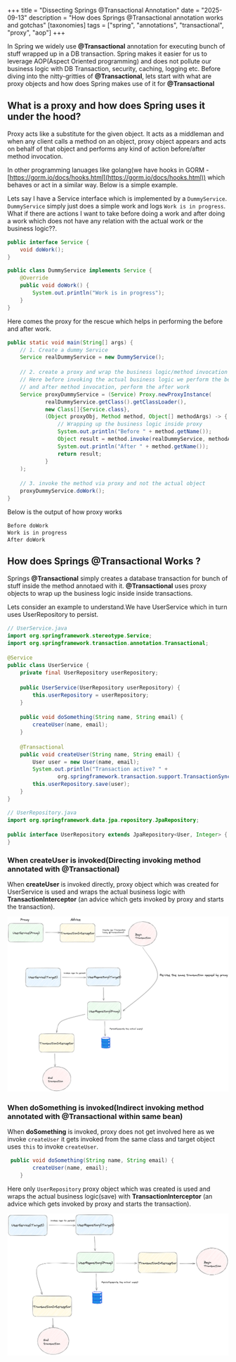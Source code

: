 +++
title = "Dissecting Springs @Transactional Annotation"
date = "2025-09-13"
description = "How does Springs @Transactional annotation works and gotchas"
[taxonomies]
tags = ["spring", "annotations", "transactional", "proxy", "aop"]
+++

In Spring we widely use **@Transactional** annotation for executing bunch of stuff wrapped up in a DB transaction.
Spring makes it easier for us to leverage AOP(Aspect Oriented programming) and does not pollute our business logic with DB Transaction, security, caching, logging etc. Before diving into the nitty-gritties of **@Transactional**, lets start with what are proxy objects and how does Spring makes use of it for **@Transactional**

## What is a proxy and how does Spring uses it under the hood?

Proxy acts like a substitute for the given object. It acts as a middleman and when any client calls a method on an object,
proxy object appears and acts on behalf of that object and performs any kind of action before/after method invocation.

In other programming lanuages like golang(we have hooks in GORM - [https://gorm.io/docs/hooks.html](https://gorm.io/docs/hooks.html)) which behaves or act in a similar way. Below is a simple example.

Lets say I have a Service interface which is implemented by a `DummyService`. `DummyService` simply just does a simple work and logs `Work is in progress`. What if there are actions I want to take before doing a work and after doing a work which does not have any relation with the actual work or the business logic??.

```java
public interface Service {
    void doWork();
}
```

```java
public class DummyService implements Service {
    @Override
    public void doWork() {
        System.out.println("Work is in progress");
    }
}
```

Here comes the proxy for the rescue which helps in performing the before and after work.

```java
public static void main(String[] args) {
	// 1. Create a dummy Service
	Service realDummyService = new DummyService();

	// 2. create a proxy and wrap the business logic/method invocation inside it.
	// Here before invoking the actual business logic we perform the before work
	// and after method invocation, perform the after work
	Service proxyDummyService = (Service) Proxy.newProxyInstance(
			realDummyService.getClass().getClassLoader(),
			new Class[]{Service.class},
			(Object proxyObj, Method method, Object[] methodArgs) -> {
				// Wrapping up the business logic inside proxy
				System.out.println("Before " + method.getName());
				Object result = method.invoke(realDummyService, methodArgs);
				System.out.println("After " + method.getName());
				return result;
			}
	);

	// 3. invoke the method via proxy and not the actual object
	proxyDummyService.doWork();
}
```

Below is the output of how proxy works

```shell
Before doWork
Work is in progress
After doWork
```

## How does Springs **@Transactional** Works ?

Springs **@Transactional** simply creates a database transaction for bunch of stuff inside the method annotaed with it. **@Transactional** uses proxy objects to wrap up the business logic inside inside transactions.

Lets consider an example to understand.We have UserService which in turn uses UserRepository to persist.

```java
// UserService.java
import org.springframework.stereotype.Service;
import org.springframework.transaction.annotation.Transactional;

@Service
public class UserService {
    private final UserRepository userRepository;

    public UserService(UserRepository userRepository) {
        this.userRepository = userRepository;
    }

    public void doSomething(String name, String email) {
        createUser(name, email);
    }

    @Transactional
    public void createUser(String name, String email) {
        User user = new User(name, email);
        System.out.println("Transaction active? " +
                org.springframework.transaction.support.TransactionSynchronizationManager.isActualTransactionActive());
        this.userRepository.save(user);
    }
}
```

```java
// UserRepository.java
import org.springframework.data.jpa.repository.JpaRepository;

public interface UserRepository extends JpaRepository<User, Integer> {
}
```


### When createUser is invoked(Directing invoking method annotated with **@Transactional**)

When **createUser** is invoked directly, proxy object which was created for UserService is used and wraps the actual business logic with **TransactionInterceptor** (an advice which gets invoked by proxy and starts the transaction).

![createUser](/spring-direct-invoking-transaction.png)

### When doSomething is invoked(Indirect invoking method annotated with **@Transactional** within same bean)

When **doSomething** is invoked, proxy does not get involved here as we invoke `createUser` it gets invoked from the same class and target object uses `this` to invoke `createUser`.

```java
 public void doSomething(String name, String email) {
        createUser(name, email);
    }
```

Here only `UserRepository` proxy object which was created is used and wraps the actual business logic(save) with **TransactionInterceptor** (an advice which gets invoked by proxy and starts the transaction).

![doSomething](/spring-indirect-invoking-transaction.png)
